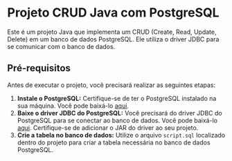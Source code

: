 # Projeto CRUD Java com PostgreSQL
Este é um projeto Java que implementa um CRUD (Create, Read, Update, Delete)
em um banco de dados PostgreSQL. Ele utiliza o driver JDBC para se comunicar
com o banco de dados.
## Pré-requisitos
Antes de executar o projeto, você precisará realizar as seguintes etapas:
1. **Instale o PostgreSQL:**
Certifique-se de ter o PostgreSQL instalado na sua máquina. Você pode baixá-lo
[aqui](https://www.postgresql.org/download/).
2. **Baixe o driver JDBC do PostgreSQL:**
Você precisará do driver JDBC do PostgreSQL para se conectar ao banco de
dados. Você pode baixá-lo
[aqui](https://mvnrepository.com/artifact/org.postgresql/postgresql/42.6.0).
Certifique-se de adicionar o JAR do driver ao seu projeto.
3. **Crie a tabela no banco de dados:**
Utilize o arquivo `script.sql` localizado dentro do projeto para criar a tabela
necessária no banco de dados PostgreSQL.